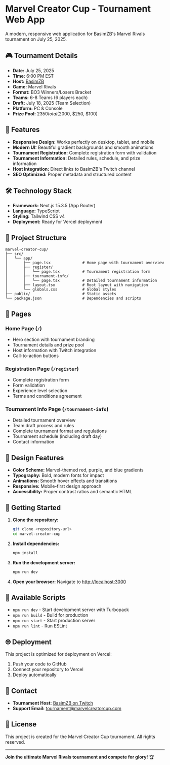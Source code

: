 # Marvel Creator Cup - Tournament Web App

A modern, responsive web application for BasimZB's Marvel Rivals tournament on July 25, 2025.

## 🎮 Tournament Details

- **Date:** July 25, 2025
- **Time:** 6:00 PM EST
- **Host:** [BasimZB](https://www.twitch.tv/basimzb)
- **Game:** Marvel Rivals
- **Format:** BO3 Winners/Losers Bracket
- **Teams:** 6-8 Teams (6 players each)
- **Draft:** July 18, 2025 (Team Selection)
- **Platform:** PC & Console
- **Prize Pool:** $2350 total ($2000, $250, $100)

## 🚀 Features

- **Responsive Design:** Works perfectly on desktop, tablet, and mobile
- **Modern UI:** Beautiful gradient backgrounds and smooth animations
- **Tournament Registration:** Complete registration form with validation
- **Tournament Information:** Detailed rules, schedule, and prize information
- **Host Integration:** Direct links to BasimZB's Twitch channel
- **SEO Optimized:** Proper metadata and structured content

## 🛠️ Technology Stack

- **Framework:** Next.js 15.3.5 (App Router)
- **Language:** TypeScript
- **Styling:** Tailwind CSS v4
- **Deployment:** Ready for Vercel deployment

## 📁 Project Structure

```
marvel-creator-cup/
├── src/
│   └── app/
│       ├── page.tsx              # Home page with tournament overview
│       ├── register/
│       │   └── page.tsx          # Tournament registration form
│       ├── tournament-info/
│       │   └── page.tsx          # Detailed tournament information
│       ├── layout.tsx            # Root layout with navigation
│       └── globals.css           # Global styles
├── public/                       # Static assets
└── package.json                  # Dependencies and scripts
```

## 🎯 Pages

### Home Page (`/`)
- Hero section with tournament branding
- Tournament details and prize pool
- Host information with Twitch integration
- Call-to-action buttons

### Registration Page (`/register`)
- Complete registration form
- Form validation
- Experience level selection
- Terms and conditions agreement

### Tournament Info Page (`/tournament-info`)
- Detailed tournament overview
- Team draft process and rules
- Complete tournament format and regulations
- Tournament schedule (including draft day)
- Contact information

## 🎨 Design Features

- **Color Scheme:** Marvel-themed red, purple, and blue gradients
- **Typography:** Bold, modern fonts for impact
- **Animations:** Smooth hover effects and transitions
- **Responsive:** Mobile-first design approach
- **Accessibility:** Proper contrast ratios and semantic HTML

## 🚀 Getting Started

1. **Clone the repository:**
   ```bash
   git clone <repository-url>
   cd marvel-creator-cup
   ```

2. **Install dependencies:**
   ```bash
   npm install
   ```

3. **Run the development server:**
   ```bash
   npm run dev
   ```

4. **Open your browser:**
   Navigate to [http://localhost:3000](http://localhost:3000)

## 📝 Available Scripts

- `npm run dev` - Start development server with Turbopack
- `npm run build` - Build for production
- `npm run start` - Start production server
- `npm run lint` - Run ESLint

## 🌐 Deployment

This project is optimized for deployment on Vercel:

1. Push your code to GitHub
2. Connect your repository to Vercel
3. Deploy automatically

## 📧 Contact

- **Tournament Host:** [BasimZB on Twitch](https://www.twitch.tv/basimzb)
- **Support Email:** tournament@marvelcreatorcup.com

## 📄 License

This project is created for the Marvel Creator Cup tournament. All rights reserved.

---

**Join the ultimate Marvel Rivals tournament and compete for glory!** 🏆

